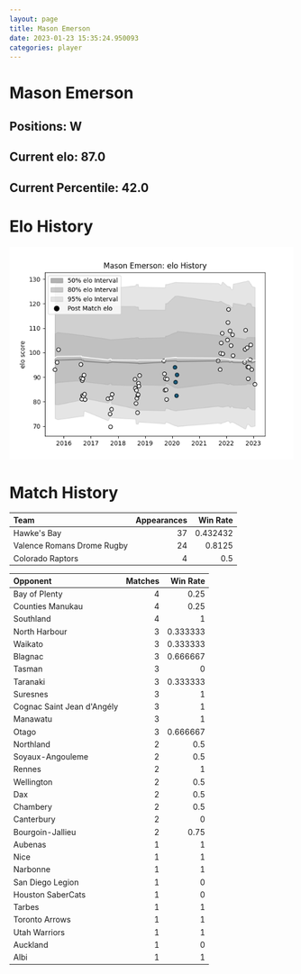 ```yaml
---  
layout: page  
title: Mason Emerson  
date: 2023-01-23 15:35:24.950093  
categories: player  
---
```

# Mason Emerson

## Positions: W

## Current elo: 87.0

## Current Percentile: 42.0

# Elo History


![elo history](history_MasonEmerson.png)
# Match History


| Team                       |   Appearances |   Win Rate |
|:---------------------------|--------------:|-----------:|
| Hawke's Bay                |            37 |   0.432432 |
| Valence Romans Drome Rugby |            24 |   0.8125   |
| Colorado Raptors           |             4 |   0.5      |

| Opponent                   |   Matches |   Win Rate |
|:---------------------------|----------:|-----------:|
| Bay of Plenty              |         4 |   0.25     |
| Counties Manukau           |         4 |   0.25     |
| Southland                  |         4 |   1        |
| North Harbour              |         3 |   0.333333 |
| Waikato                    |         3 |   0.333333 |
| Blagnac                    |         3 |   0.666667 |
| Tasman                     |         3 |   0        |
| Taranaki                   |         3 |   0.333333 |
| Suresnes                   |         3 |   1        |
| Cognac Saint Jean d'Angély |         3 |   1        |
| Manawatu                   |         3 |   1        |
| Otago                      |         3 |   0.666667 |
| Northland                  |         2 |   0.5      |
| Soyaux-Angouleme           |         2 |   0.5      |
| Rennes                     |         2 |   1        |
| Wellington                 |         2 |   0.5      |
| Dax                        |         2 |   0.5      |
| Chambery                   |         2 |   0.5      |
| Canterbury                 |         2 |   0        |
| Bourgoin-Jallieu           |         2 |   0.75     |
| Aubenas                    |         1 |   1        |
| Nice                       |         1 |   1        |
| Narbonne                   |         1 |   1        |
| San Diego Legion           |         1 |   0        |
| Houston SaberCats          |         1 |   0        |
| Tarbes                     |         1 |   1        |
| Toronto Arrows             |         1 |   1        |
| Utah Warriors              |         1 |   1        |
| Auckland                   |         1 |   0        |
| Albi                       |         1 |   1        |